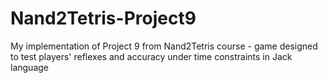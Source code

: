 # Nand2Tetris-Project9
My implementation of Project 9 from Nand2Tetris course - game designed to test players' reflexes and accuracy under time constraints in Jack language
